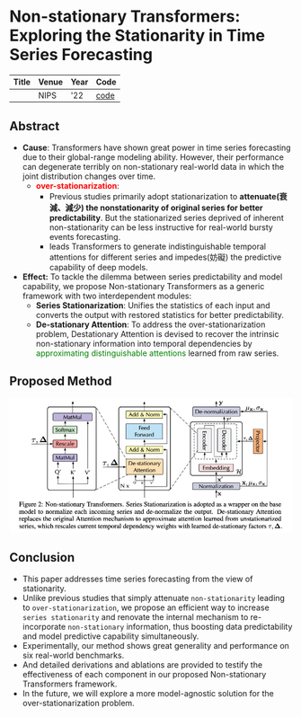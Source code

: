 # Non-stationary Transformers: Exploring the Stationarity in Time Series Forecasting

| Title | Venue | Year | Code |
|-|-|-|-|
| []() | NIPS | '22 | [code]() |

## Abstract
- **Cause**: Transformers have shown great power in time series forecasting due to their global-range modeling ability. However, their performance can degenerate terribly on non-stationary real-world data in which the joint distribution changes over time. 
    - <font color='red'>**over-stationarization**</font>: 
        - Previous studies primarily adopt stationarization to **attenuate(衰減、減少) the nonstationarity of original series for better predictability**. But the stationarized series deprived of inherent non-stationarity can be less instructive for real-world bursty events forecasting. 
        - leads Transformers to generate indistinguishable temporal attentions for different series and impedes(妨礙) the predictive capability of deep models. 
- **Effect:** To tackle the dilemma between series predictability and model capability, we propose Non-stationary Transformers as a generic framework with two interdependent modules: 
    - **Series Stationarization**: Unifies the statistics of each input and converts the output with restored statistics for better predictability.
    - **De-stationary Attention**: To address the over-stationarization problem, Destationary Attention is devised to recover the intrinsic non-stationary information into temporal dependencies by <font color='green'>approximating distinguishable attentions</font> learned from raw series. 
 
## Proposed Method
![](./assets/model_structure.png)
## Conclusion
- This paper addresses time series forecasting from the view of stationarity.
- Unlike previous studies that simply attenuate `non-stationarity` leading to `over-stationarization`, we propose an efficient way to increase `series stationarity` and renovate the internal mechanism to re-incorporate `non-stationary` information, thus boosting data predictability and model predictive capability simultaneously. 
- Experimentally, our method shows great generality and performance on six real-world benchmarks.
- And detailed derivations and ablations are provided to testify the effectiveness of each component in our proposed Non-stationary Transformers framework. 
- In the future, we will explore a more model-agnostic solution for the over-stationarization problem.



